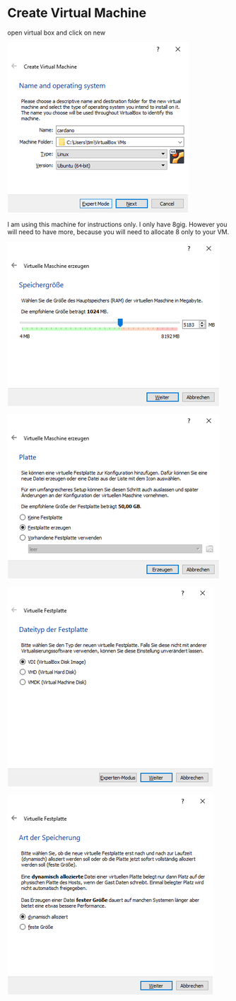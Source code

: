 # Create Virtual Machine

open virtual box and click on new

![](../../.gitbook/assets/image%20%2859%29.png)

I am using this machine for instructions only. I only have 8gig. However you will need to have more, because you will need to allocate 8 only to your VM.

![](../../.gitbook/assets/image%20%2847%29.png)

![](../../.gitbook/assets/image%20%2848%29.png)

![](../../.gitbook/assets/image%20%2839%29.png)

![](../../.gitbook/assets/image%20%2871%29.png)

